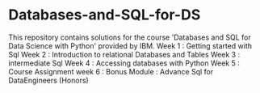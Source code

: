 # Databases-and-SQL-for-DS
This repository contains solutions for the course 'Databases and SQL for Data Science with Python' provided by IBM.
Week 1 : Getting started with Sql
Week 2 : Introduction to relational Databases and Tables 
Week 3 : intermediate Sql 
Week 4 : Accessing databases with Python 
Week 5 : Course Assignment
week 6 : Bonus Module : Advance Sql for DataEngineers (Honors)
